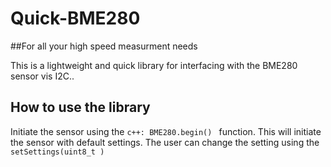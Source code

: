 # Quick-BME280
##For all your high speed measurment needs

This is a lightweight and quick library for interfacing with the BME280 sensor vis I2C..

## How to use the library

Initiate the sensor using the ```c++: BME280.begin() ``` function. 
This will initiate the sensor with default settings. 
The user can change the setting using the ```setSettings(uint8_t ) ```